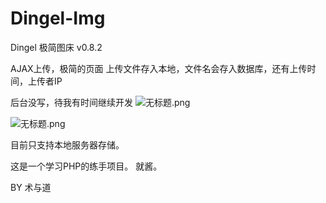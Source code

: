 # Dingel-Img
Dingel 极简图床 v0.8.2

AJAX上传，极简的页面
上传文件存入本地，文件名会存入数据库，还有上传时间，上传者IP

后台没写，待我有时间继续开发
![无标题.png](https://i.loli.net/2018/12/24/5c20e99038b26.png)

![无标题.png](https://i.loli.net/2018/12/24/5c20e9e9d566a.png)

目前只支持本地服务器存储。

这是一个学习PHP的练手项目。
就酱。

BY 术与道
